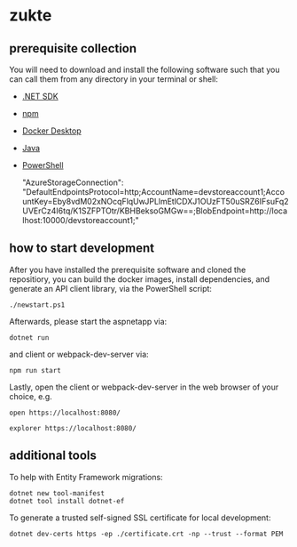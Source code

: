 # zukte

## prerequisite collection

You will need to download and install the following software such that you can call them from any directory in your terminal or shell:

-   [.NET SDK](https://dotnet.microsoft.com/download)
-   [npm](https://nodejs.org/en/download/)
-   [Docker Desktop](https://www.docker.com/products/docker-desktop)
-   [Java](https://www.oracle.com/au/java/technologies/javase-downloads.html)
-   [PowerShell](https://github.com/PowerShell/PowerShell/releases/)


    "AzureStorageConnection": "DefaultEndpointsProtocol=http;AccountName=devstoreaccount1;AccountKey=Eby8vdM02xNOcqFlqUwJPLlmEtlCDXJ1OUzFT50uSRZ6IFsuFq2UVErCz4I6tq/K1SZFPTOtr/KBHBeksoGMGw==;BlobEndpoint=http://localhost:10000/devstoreaccount1;"

## how to start development

After you have installed the prerequisite software and cloned the repositiory, you can build the docker images, install dependencies, and generate an API client library, via the PowerShell script:

```
./newstart.ps1
```

Afterwards, please start the aspnetapp via:

```
dotnet run
```

and client or webpack-dev-server via:

```
npm run start
```

Lastly, open the client or webpack-dev-server in the web browser of your choice, e.g.

```
open https://localhost:8080/
```

```
explorer https://localhost:8080/
```

## additional tools

To help with Entity Framework migrations:

```
dotnet new tool-manifest
dotnet tool install dotnet-ef
```

To generate a trusted self-signed SSL certificate for local development:

```
dotnet dev-certs https -ep ./certificate.crt -np --trust --format PEM
```
